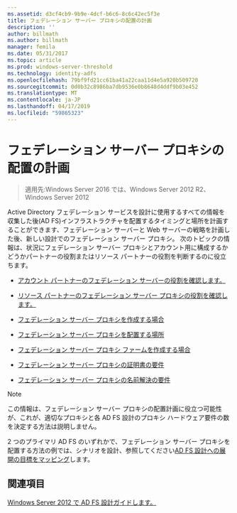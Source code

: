 ```yaml
---
ms.assetid: d3cf4cb9-9b9e-4dcf-b6c6-8c6c42ec5f3e
title: フェデレーション サーバー プロキシの配置の計画
description: ''
author: billmath
ms.author: billmath
manager: femila
ms.date: 05/31/2017
ms.topic: article
ms.prod: windows-server-threshold
ms.technology: identity-adfs
ms.openlocfilehash: 79bf9fd21cc61ba41a22caa11d4e5a920b509720
ms.sourcegitcommit: 0d0b32c8986ba7db9536e0b8648d4ddf9b03e452
ms.translationtype: MT
ms.contentlocale: ja-JP
ms.lasthandoff: 04/17/2019
ms.locfileid: "59865323"
---
```

# <a name="planning-federation-server-proxy-placement"></a>フェデレーション サーバー プロキシの配置の計画

>適用先:Windows Server 2016 では、Windows Server 2012 R2、Windows Server 2012

Active Directory フェデレーション サービスを設計に使用するすべての情報を収集した後\(AD FS\)インフラストラクチャを配置するタイミングと場所を計画することができます、フェデレーション サーバーと Web サーバーの戦略を計画した後、新しい設計でのフェデレーション サーバー プロキシ。 次のトピックの情報は、状況にフェデレーション サーバー プロキシとアカウント用に構成するかどうかパートナーの役割またはリソース パートナーの役割を判断するのに役立ちます。  
  
-   [アカウント パートナーのフェデレーション サーバーの役割を確認します。](Review-the-Role-of-the-Federation-Server-in-the-Account-Partner.md)  
  
-   [リソース パートナーのフェデレーション サーバー プロキシの役割を確認します。](Review-the-Role-of-the-Federation-Server-Proxy-in-the-Resource-Partner.md)  
  
-   [フェデレーション サーバー プロキシを作成する場合](When-to-Create-a-Federation-Server-Proxy.md)  
  
-   [フェデレーション サーバー プロキシを配置する場所](Where-to-Place-a-Federation-Server-Proxy.md)  
  
-   [フェデレーション サーバー プロキシ ファームを作成する場合](When-to-Create-a-Federation-Server-Proxy-Farm.md)  
  
-   [フェデレーション サーバー プロキシの証明書の要件](Certificate-Requirements-for-Federation-Server-Proxies.md)  
  
-   [フェデレーション サーバー プロキシの名前解決の要件](Name-Resolution-Requirements-for-Federation-Server-Proxies.md)  
  
> [!NOTE]  
> この情報は、フェデレーション サーバー プロキシの配置計画に役立つ可能性が、これが、適切なプロキシと各 AD FS 設計のプロキシ ハードウェア要件の数を決定する方法は説明しません。  
  
2 つのプライマリ AD FS のいずれかで、フェデレーション サーバー プロキシを配置する方法の例では、シナリオを設計、参照してください[AD FS 設計への展開の目標をマッピング](Mapping-Your-Deployment-Goals-to-an-AD-FS-Design.md)します。  

## <a name="see-also"></a>関連項目
[Windows Server 2012 で AD FS 設計ガイドします。](AD-FS-Design-Guide-in-Windows-Server-2012.md)
  

